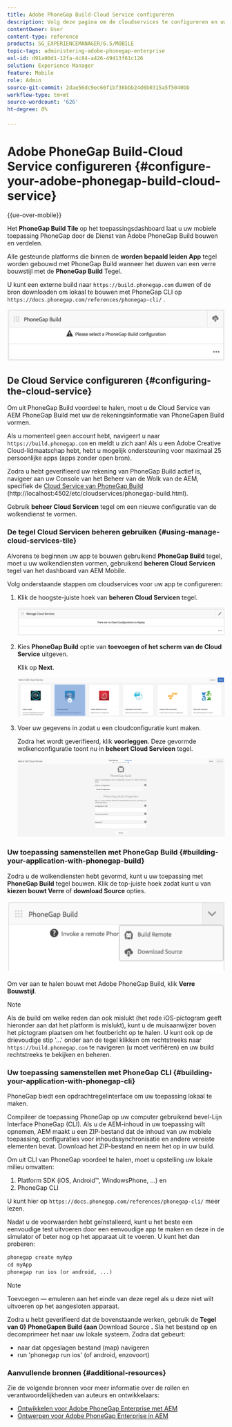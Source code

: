 ```yaml
---
title: Adobe PhoneGap Build-Cloud Service configureren
description: Volg deze pagina om de cloudservices te configureren en uw toepassing samen te stellen met PhoneGap Build.
contentOwner: User
content-type: reference
products: SG_EXPERIENCEMANAGER/6.5/MOBILE
topic-tags: administering-adobe-phonegap-enterprise
exl-id: d91a00d1-12fa-4c84-a426-49413f61c126
solution: Experience Manager
feature: Mobile
role: Admin
source-git-commit: 2dae56dc9ec66f1bf36bbb24d6b0315a5f5040bb
workflow-type: tm+mt
source-wordcount: '626'
ht-degree: 0%

---
```


# Adobe PhoneGap Build-Cloud Service configureren {#configure-your-adobe-phonegap-build-cloud-service}

{{ue-over-mobile}}

Het **PhoneGap Build Tile** op het toepassingsdashboard laat u uw mobiele toepassing PhoneGap door de Dienst van Adobe PhoneGap Build bouwen en verdelen.

Alle gesteunde platforms die binnen de **worden bepaald leiden App** tegel worden gebouwd met PhoneGap Build wanneer het duwen van een verre bouwstijl met de **PhoneGap Build** Tegel.

U kunt een externe build naar `https://build.phonegap.com` duwen of de bron downloaden om lokaal te bouwen met PhoneGap CLI op `https://docs.phonegap.com/references/phonegap-cli/` .

![ PhoneGap Build Tile ](assets/chlimage_1-60.png)

## De Cloud Service configureren {#configuring-the-cloud-service}

Om uit PhoneGap Build voordeel te halen, moet u de Cloud Service van AEM PhoneGap Build met uw de rekeningsinformatie van PhoneGapen Build vormen.

Als u momenteel geen account hebt, navigeert u naar `https://build.phonegap.com` en meldt u zich aan! Als u een Adobe Creative Cloud-lidmaatschap hebt, hebt u mogelijk ondersteuning voor maximaal 25 persoonlijke apps (apps zonder open bron).

Zodra u hebt geverifieerd uw rekening van PhoneGap Build actief is, navigeer aan uw Console van het Beheer van de Wolk van de AEM, specifiek de [ Cloud Service van PhoneGap Build ](http://localhost:4502/etc/cloudservices/phonegap-build.html) (http://localhost:4502/etc/cloudservices/phonegap-build.html).

Gebruik **beheer Cloud Servicen** tegel om een nieuwe configuratie van de wolkendienst te vormen.

### De tegel Cloud Servicen beheren gebruiken {#using-manage-cloud-services-tile}

Alvorens te beginnen uw app te bouwen gebruikend **PhoneGap Build** tegel, moet u uw wolkendiensten vormen, gebruikend **beheren Cloud Servicen** tegel van het dashboard van AEM Mobile.

Volg onderstaande stappen om cloudservices voor uw app te configureren:

1. Klik de hoogste-juiste hoek van **beheren Cloud Servicen** tegel.

   ![ chlimage_1-61 ](assets/chlimage_1-61.png)

1. Kies **PhoneGap Build** optie van **toevoegen of het scherm van de Cloud Service** uitgeven.

   Klik op **Next**.

   ![ chlimage_1-62 ](assets/chlimage_1-62.png)

1. Voer uw gegevens in zodat u een cloudconfiguratie kunt maken.

   Zodra het wordt geverifieerd, klik **voorleggen**. Deze gevormde wolkenconfiguratie toont nu in **beheert Cloud Servicen** tegel.

   ![ chlimage_1-63 ](assets/chlimage_1-63.png)

### Uw toepassing samenstellen met PhoneGap Build {#building-your-application-with-phonegap-build}

Zodra u de wolkendiensten hebt gevormd, kunt u uw toepassing met **PhoneGap Build** tegel bouwen. Klik de top-juiste hoek zodat kunt u van **kiezen bouwt Verre** of **download Source** opties.

![ chlimage_1-64 ](assets/chlimage_1-64.png)

Om ver aan te halen bouwt met Adobe PhoneGap Build, klik **Verre Bouwstijl**.

>[!NOTE]
>
>Als de build om welke reden dan ook mislukt (het rode iOS-pictogram geeft hieronder aan dat het platform is mislukt), kunt u de muisaanwijzer boven het pictogram plaatsen om het foutbericht op te halen. U kunt ook op de drievoudige stip &#39;...&#39; onder aan de tegel klikken om rechtstreeks naar `https://build.phonegap.com` te navigeren (u moet verifiëren) en uw build rechtstreeks te bekijken en beheren.

### Uw toepassing samenstellen met PhoneGap CLI {#building-your-application-with-phonegap-cli}

PhoneGap biedt een opdrachtregelinterface om uw toepassing lokaal te maken.

Compileer de toepassing PhoneGap op uw computer gebruikend bevel-Lijn Interface PhoneGap (CLI). Als u de AEM-inhoud in uw toepassing wilt opnemen, AEM maakt u een ZIP-bestand dat de inhoud van uw mobiele toepassing, configuraties voor inhoudssynchronisatie en andere vereiste elementen bevat. Download het ZIP-bestand en neem het op in uw build.

Om uit CLI van PhoneGap voordeel te halen, moet u opstelling uw lokale milieu omvatten:

1. Platform SDK (iOS, Android™, WindowsPhone, ...) en
1. PhoneGap CLI

U kunt hier op `https://docs.phonegap.com/references/phonegap-cli/` meer lezen.

Nadat u de voorwaarden hebt geïnstalleerd, kunt u het beste een eenvoudige test uitvoeren door een eenvoudige app te maken en deze in de simulator of beter nog op het apparaat uit te voeren. U kunt het dan proberen:

```xml
phonegap create myApp
cd myApp
phonegap run ios (or android, ...)
```

>[!NOTE]
>
>Toevoegen — emuleren aan het einde van deze regel als u deze niet wilt uitvoeren op het aangesloten apparaat.

Zodra u hebt geverifieerd dat de bovenstaande werken, gebruik de **Tegel van 0} PhoneGapen Build {aan** Download Source **.** Sla het bestand op en decomprimeer het naar uw lokale systeem. Zodra dat gebeurt:

* naar dat opgeslagen bestand (map) navigeren
* run &#39;phonegap run ios&#39; (of android, enzovoort)

### Aanvullende bronnen {#additional-resources}

Zie de volgende bronnen voor meer informatie over de rollen en verantwoordelijkheden van auteurs en ontwikkelaars:

* [Ontwikkelen voor Adobe PhoneGap Enterprise met AEM](/help/mobile/developing-in-phonegap.md)
* [Ontwerpen voor Adobe PhoneGap Enterprise in AEM](/help/mobile/phonegap.md)
